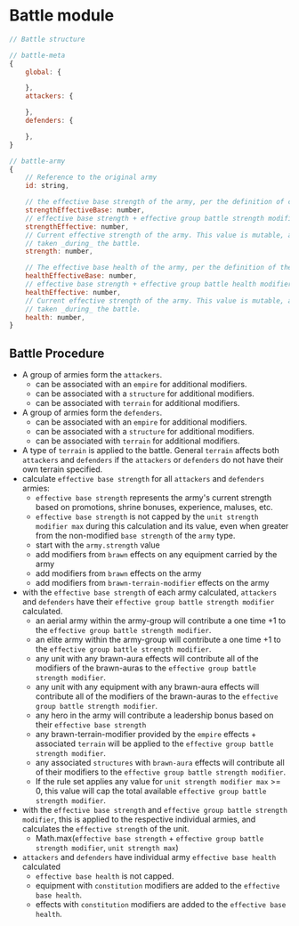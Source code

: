 # Battle module

```js
// Battle structure

// battle-meta
{
    global: {

    },
    attackers: {

    },
    defenders: {

    },
}

// battle-army
{
    // Reference to the original army
    id: string,

    // the effective base strength of the army, per the definition of calculation. Value is immutable.
    strengthEffectiveBase: number,
    // effective base strength + effective group battle strength modifier. Value is immutable.
    strengthEffective: number,
    // Current effective strength of the army. This value is mutable, and reflects any strength modifications
    // taken _during_ the battle.
    strength: number,

    // The effective base health of the army, per the definition of the calculation. Value is immutable.
    healthEffectiveBase: number,
    // effective base strength + effective group battle health modifier. Value is immutable.
    healthEffective: number,
    // Current effective strength of the army. This value is mutable, and reflects any strength modifications
    // taken _during_ the battle.
    health: number,
}
```

## Battle Procedure

* A group of armies form the `attackers`.
    * can be associated with an `empire` for additional modifiers.
    * can be associated with a `structure` for additional modifiers.
    * can be associated with `terrain` for additional modifiers.
* A group of armies form the `defenders`.
    * can be associated with an `empire` for additional modifiers.
    * can be associated with a `structure` for additional modifiers.
    * can be associated with `terrain` for additional modifiers.
* A type of `terrain` is applied to the battle. General `terrain` affects both `attackers` and `defenders` if the `attackers` or `defenders` do not have their own terrain specified.
* calculate `effective base strength` for all `attackers` and `defenders` armies:
    * `effective base strength` represents the army's current strength based on promotions, shrine bonuses, experience, maluses, etc.
    * `effective base strength` is not capped by the `unit strength modifier max` during this calculation and its value, even when greater from the non-modified `base strength` of the `army` type.
    * start with the `army.strength` value
    * add modifiers from `brawn` effects on any equipment carried by the army
    * add modifiers from `brawn` effects on the army
    * add modifiers from `brawn-terrain-modifier` effects on the army
* with the `effective base strength` of each army calculated, `attackers` and `defenders` have their `effective group battle strength modifier` calculated.
    * an aerial army within the army-group will contribute a one time +1 to the `effective group battle strength modifier`.
    * an elite army within the army-group will contribute a one time +1 to the `effective group battle strength modifier`.
    * any unit with any brawn-aura effects will contribute all of the modifiers of the brawn-auras to the `effective group battle strength modifier`.
    * any unit with any equipment with any brawn-aura effects will contribute all of the modifiers of the brawn-auras to the `effective group battle strength modifier`.
    * any hero in the army will contribute a leadership bonus based on their `effective base strength`
    * any brawn-terrain-modifier provided by the `empire` effects + associated `terrain` will be applied to the `effective group battle strength modifier`.
    * any associated `structures` with `brawn-aura` effects will contribute all of their modifiers to the `effective group battle strength modifier`.
    * If the rule set applies any value for `unit strength modifier max` >= 0, this value will cap the total available `effective group battle strength modifier`.
* with the `effective base strength` and `effective group battle strength modifier`, this is applied to the respective individual armies, and calculates the `effective strength` of the unit.
    * Math.max(`effective base strength` + `effective group battle strength modifier`, `unit strength max`)
* `attackers` and `defenders` have individual army `effective base health` calculated
    * `effective base health` is not capped.
    * equipment with `constitution` modifiers are added to the `effective base health`.
    * effects with `constitution` modifiers are added to the `effective base health`.
